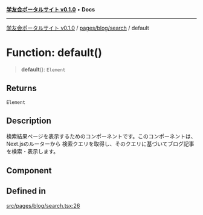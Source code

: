 [**学友会ポータルサイト v0.1.0**](../../../../README.md) • **Docs**

***

[学友会ポータルサイト v0.1.0](../../../../modules.md) / [pages/blog/search](../README.md) / default

# Function: default()

> **default**(): `Element`

## Returns

`Element`

## Description

検索結果ページを表示するためのコンポーネントです。このコンポーネントは、Next.jsのルーターから
検索クエリを取得し、そのクエリに基づいてブログ記事を検索・表示します。

## Component

## Defined in

[src/pages/blog/search.tsx:26](https://github.com/iU-Alumni-Association/gakuyukai-new/blob/9032bc93fe144cf1419e63a5b72095e28cfeb84b/src/pages/blog/search.tsx#L26)
